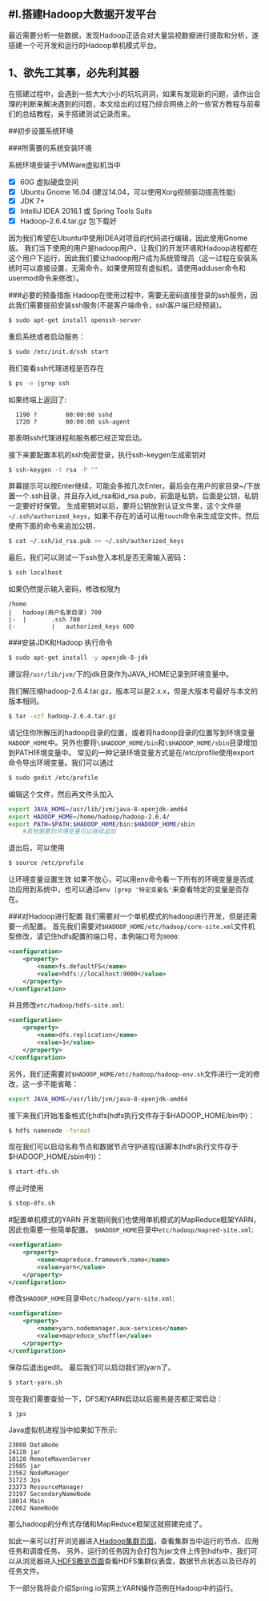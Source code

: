 #I.搭建Hadoop大数据开发平台
----

最近需要分析一些数据，发现Hadoop正适合对大量监视数据进行提取和分析，遂搭建一个可开发和运行的Hadoop单机模式平台。

1、欲先工其事，必先利其器
---
在搭建过程中，会遇到一些大大小小的坑坑洞洞，如果有发现新的问题，请作出合理的判断来解决遇到的问题，本文给出的过程乃综合网络上的一些官方教程与前辈们的总结教程，亲手搭建测试记录而来。

##初步设置系统环境

###所需要的系统安装环境

系统环境安装于VMWare虚拟机当中
 - [x] 60G 虚拟硬盘空间
 - [x] Ubuntu Gnome 16.04 (建议14.04，可以使用Xorg视频驱动提高性能)
 - [x] JDK 7+
 - [x] IntelliJ IDEA 2016.1 或 Spring Tools Suits
 - [x] Hadoop-2.6.4.tar.gz 包下载好

因为我们希望在Ubuntu中使用IDEA对项目的代码进行编辑，因此使用Gnome版。
我们当下使用的用户是hadoop用户，让我们的开发环境和Hadoop进程都在这个用户下运行，因此我们要让hadoop用户成为系统管理员（这一过程在安装系统时可以直接设置，无需命令，如果使用现有虚拟机，请使用adduser命令和usermod命令来修改）。

###必要的预备措施
Hadoop在使用过程中，需要无密码直接登录的ssh服务，因此我们需要提前安装ssh服务(不是客户端命令，ssh客户端已经预装)。
```bash
$ sudo apt-get install openssh-server
```
重启系统或者启动服务：
```bash
$ sudo /etc/init.d/ssh start
```
我们查看ssh代理进程是否存在
```bash
$ ps -e |grep ssh
```
如果终端上返回了:

	  1190 ?        00:00:00 sshd
	  1720 ?        00:00:00 ssh-agent

那表明ssh代理进程和服务都已经正常启动。

接下来要配置本机的ssh免密登录，执行ssh-keygen生成密钥对
```bash
$ ssh-keygen -t rsa -P ""
```
屏幕提示可以按Enter继续，可能会多按几次Enter。最后会在用户的家目录~/下放置一个.ssh目录，并且存入id_rsa和id_rsa.pub，前面是私钥，后面是公钥，私钥一定要好好保管。
生成密钥对以后，要将公钥放到认证文件里，这个文件是`~/.ssh/authorized_keys`，如果不存在的话可以用`touch`命令来生成空文件。然后使用下面的命令来追加公钥，
```bash
$ cat ~/.ssh/id_rsa.pub >> ~/.ssh/authorized_keys
```
最后，我们可以测试一下ssh登入本机是否无需输入密码：
```bash
$ ssh localhost
```
如果仍然提示输入密码，修改权限为

	/home
	|	hadoop(用户名家目录) 700
	|-	|		.ssh 700
    |- 			|	authorized_keys 600

###安装JDK和Hadoop
执行命令
```bash
$ sudo apt-get install -y openjdk-8-jdk
```
建议将`/usr/lib/jvm/`下的jdk目录作为JAVA_HOME记录到环境变量中。

我们解压缩hadoop-2.6.4.tar.gz，版本可以是2.x.x，但是大版本号最好与本文的版本相同。
```bash
$ tar -xzf hadoop-2.6.4.tar.gz
```

请记住你所解压的hadoop目录的位置，或者将hadoop目录的位置写到环境变量`HADOOP_HOME`中。另外也要将`\$HADOOP_HOME/bin`和`\$HADOOP_HOME/sbin`目录增加到PATH环境变量中。
常见的一种记录环境变量方式是在/etc/profile使用export命令导出环境变量。我们可以通过
```bash
$ sudo gedit /etc/profile
```
编辑这个文件，然后再文件头加入
```bash
export JAVA_HOME=/usr/lib/jvm/java-8-openjdk-amd64
export HADOOP_HOME=/home/hadoop/hadoop-2.6.4/
export PATH=$PATH:$HADOOP_HOME/bin:$HADOOP_HOME/sbin
  	#其他需要的环境变量可以继续追加
```
退出后，可以使用
```bash
$ source /etc/profile
```
让环境变量设置生效
如果不放心，可以用env命令看一下所有的环境变量是否成功应用到系统中，也可以通过`env |grep '特定变量名'`来查看特定的变量是否存在。


###对Hadoop进行配置
我们需要对一个单机模式的hadoop进行开发，但是还需要一点配置。
首先我们需要对`$HADOOP_HOME/etc/hadoop/core-site.xml`文件机型修改，请记住hdfs配置的端口号，本例端口号为`9000`:
```xml
<configuration>
    <property>
        <name>fs.defaultFS</name>
        <value>hdfs://localhost:9000</value>
    </property>
</configuration>
```
并且修改`etc/hadoop/hdfs-site.xml`:
```xml
<configuration>
    <property>
        <name>dfs.replication</name>
        <value>1</value>
    </property>
</configuration>
```
另外，我们还需要对`$HADOOP_HOME/etc/hadoop/hadoop-env.sh`文件进行一定的修改，这一步不能省略：
```bash
export JAVA_HOME=/usr/lib/jvm/java-8-openjdk-amd64
```

接下来我们开始准备格式化hdfs(hdfs执行文件存于$HADOOP_HOME/bin中)：
```bash
$ hdfs namenode -format
```
现在我们可以启动名称节点和数据节点守护进程(该脚本(hdfs执行文件存于$HADOOP_HOME/sbin中))：
```bash
$ start-dfs.sh
```
停止时使用
```bash
$ stop-dfs.sh
```
#配置单机模式的YARN
开发期间我们也使用单机模式的MapReduce框架YARN，因此也需要一些简单配置。
`$HADOOP_HOME`目录中`etc/hadoop/mapred-site.xml`:
```xml
<configuration>
    <property>
        <name>mapreduce.framework.name</name>
        <value>yarn</value>
    </property>
</configuration>
```
修改`$HADOOP_HOME`目录中`etc/hadoop/yarn-site.xml`:
```xml
<configuration>
    <property>
        <name>yarn.nodemanager.aux-services</name>
        <value>mapreduce_shuffle</value>
    </property>
</configuration>
```
保存后退出gedit。
最后我们可以启动我们的yarn了。
```bash
$ start-yarn.sh
```
现在我们需要查验一下，DFS和YARN启动以后服务是否都正常启动：
```bash
$ jps
```
Java虚拟机进程当中如果如下所示:
```
23008 DataNode
24128 jar
18128 RemoteMavenServer
25985 jar
23562 NodeManager
31723 Jps
23373 ResourceManager
23197 SecondaryNameNode
18014 Main
22862 NameNode
```
那么hadoop的分布式存储和MapReduce框架这就搭建完成了。

如此一来可以打开浏览器进入[Hadoop集群页面](http://127.0.0.1:8088/cluster)，查看集群当中运行的节点、应用任务和调度任务。
另外，运行的任务因为会打包为jar文件上传到hdfs中，我们可以从浏览器进入[HDFS概览页面](http://127.0.0.1:50070/)查看HDFS集群仪表盘，数据节点状态以及已存的任务文件。

下一部分我将会介绍Spring.io官网上YARN操作范例在Hadoop中的运行。

